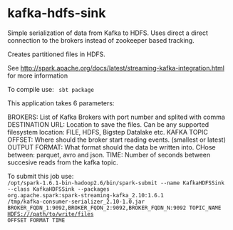 # kafka-hdfs-sink

Simple serialization of data from  Kafka to HDFS. Uses direct a direct connection to the brokers instead of zookeeper based tracking.

Creates partitioned files in HDFS.

See http://spark.apache.org/docs/latest/streaming-kafka-integration.html for more information

To compile use:
<code>
sbt package
</code>

This application takes 6 parameters:

BROKERS: List of Kafka Brokers with port number and splited with comma
DESTINATION URL: Location to save the files. Can be any supported filesystem location: FILE, HDFS, Bigstep Datalake etc.
KAFKA TOPIC OFFSET: Where should the broker start reading events. (smallest or latest)
OUTPUT FORMAT: What format should the data be written into. CHose between: parquet, avro and json.
TIME: Number of seconds between succesive reads from the kafka topic.

To submit this job use:
<code>
/opt/spark-1.6.1-bin-hadoop2.6/bin/spark-submit --name KafkaHDFSSink --class KafkaHDFSSink  --packages org.apache.spark:spark-streaming-kafka_2.10:1.6.1 /tmp/kafka-consumer-serializer_2.10-1.0.jar BROKER_FQDN_1:9092,BROKER_FQDN_2:9092,BROKER_FQDN_N:9092 TOPIC_NAME <HDFS:///path/to/write/files> OFFSET FORMAT TIME
</code>

